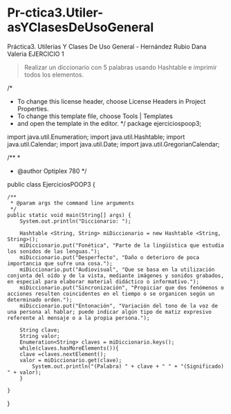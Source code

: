 # Pr-ctica3.Utiler-asYClasesDeUsoGeneral
Práctica3. Utilerías Y Clases De Uso General - Hernández Rubio Dana Valeria
EJERCICIO 1
> Realizar un diccionario con 5 palabras usando Hashtable e imprimir todos los elementos.

/*
 * To change this license header, choose License Headers in Project Properties.
 * To change this template file, choose Tools | Templates
 * and open the template in the editor.
 */
package ejerciciospoop3;

import java.util.Enumeration;
import java.util.Hashtable;
import java.util.Calendar;
import java.util.Date;
import java.util.GregorianCalendar;

/**
 *
 * @author Optiplex 780
 */


public class EjerciciosPOOP3 {

    /**
     * @param args the command line arguments
     */
    public static void main(String[] args) {
        System.out.println("Diccionario: ");
        
        Hashtable <String, String> miDiccionario = new Hashtable <String, String>();
        miDiccionario.put("Fonética", "Parte de la lingüística que estudia los sonidos de las lenguas.");
        miDiccionario.put("Desperfecto", "Daño o deterioro de poca importancia que sufre una cosa.");
        miDiccionario.put("Audiovisual", "Que se basa en la utilización conjunta del oído y de la vista, mediante imágenes y sonidos grabados, en especial para elaborar material didáctico o informativo.");
        miDiccionario.put("Sincronización", "Propiciar que dos fenómenos o acciones resulten coincidentes en el tiempo o se organicen según un determinado orden.");            
        miDiccionario.put("Entonación", "Variación del tono de la voz de una persona al hablar; puede indicar algún tipo de matiz expresivo referente al mensaje o a la propia persona.");
        
        String clave;
        String valor;
        Enumeration<String> claves = miDiccionario.keys(); 
        while(claves.hasMoreElements()){
        clave =claves.nextElement();
        valor = miDiccionario.get(clave);
            System.out.println("(Palabra) " + clave + " " + "(Significado) " + valor);
        }
        
    }
}
